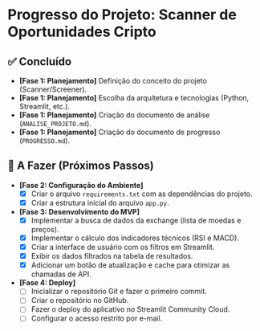 # Progresso do Projeto: Scanner de Oportunidades Cripto

## ✅ Concluído

- **[Fase 1: Planejamento]** Definição do conceito do projeto (Scanner/Screener).
- **[Fase 1: Planejamento]** Escolha da arquitetura e tecnologias (Python, Streamlit, etc.).
- **[Fase 1: Planejamento]** Criação do documento de análise (`ANALISE_PROJETO.md`).
- **[Fase 1: Planejamento]** Criação do documento de progresso (`PROGRESSO.md`).

## 🎯 A Fazer (Próximos Passos)

- **[Fase 2: Configuração do Ambiente]**
  - [x] Criar o arquivo `requirements.txt` com as dependências do projeto.
  - [x] Criar a estrutura inicial do arquivo `app.py`.

- **[Fase 3: Desenvolvimento do MVP]**
  - [x] Implementar a busca de dados da exchange (lista de moedas e preços).
  - [x] Implementar o cálculo dos indicadores técnicos (RSI e MACD).
  - [x] Criar a interface de usuário com os filtros em Streamlit.
  - [x] Exibir os dados filtrados na tabela de resultados.
  - [x] Adicionar um botão de atualização e cache para otimizar as chamadas de API.

- **[Fase 4: Deploy]**
  - [ ] Inicializar o repositório Git e fazer o primeiro commit.
  - [ ] Criar o repositório no GitHub.
  - [ ] Fazer o deploy do aplicativo no Streamlit Community Cloud.
  - [ ] Configurar o acesso restrito por e-mail. 